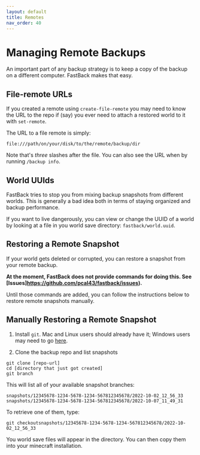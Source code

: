 ```yaml
---
layout: default
title: Remotes
nav_order: 40
---
```


# Managing Remote Backups

An important part of any backup strategy is to keep a copy of the backup on a different computer.  FastBack makes that easy.


## File-remote URLs

If you created a remote using `create-file-remote` you may need to know the URL to the repo if (say) you ever need to attach a restored world to it with `set-remote`.

The URL to a file remote is simply:

```
file:///path/on/your/disk/to/the/remote/backup/dir
```

Note that's *three* slashes after the file.  You can also see the URL when by running `/backup info`.


## World UUIds

FastBack tries to stop you from mixing backup snapshots from different worlds.  This is generally a bad idea both in terms of staying organized and backup performance.

If you want to live dangerously, you can view or change the UUID of a world by looking at a file in you world save directory: `fastback/world.uuid`.


## Restoring a Remote Snapshot

If your world gets deleted or corrupted, you can restore a snapshot from your remote backup.

**At the moment, FastBack does not provide commands for doing this.  See [Issues]https://github.com/pcal43/fastback/issues).**

Until those commands are added, you can follow the instructions below to restore remote snapshots manually.


## Manually Restoring a Remote Snapshot


1. Install `git`.  Mac and Linux users should already have it; Windows users may need to go [here](https://git-scm.com/downloads).

2. Clone the backup repo and list snapshots

```
git clone [repo-url]
cd [directory that just got created]
git branch
```

This will list all of your available snapshot branches:

```
snapshots/12345678-1234-5678-1234-567812345678/2022-10-02_12_56_33
snapshots/12345678-1234-5678-1234-567812345678/2022-10-07_11_49_31

```

To retrieve one of them, type:

```
git checkoutsnapshots/12345678-1234-5678-1234-567812345678/2022-10-02_12_56_33
```

You world save files will appear in the directory.  You can then copy them into your minecraft installation.
